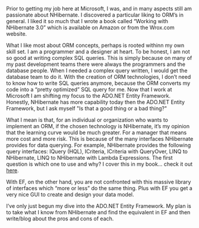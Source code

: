 Prior to getting my job here at Microsoft, I was, and in many aspects still am passionate about NHibernate.  I discovered a particular liking to ORM’s in general.  I liked it so much that I wrote a book called “Working with NHibernate 3.0” which is available on Amazon or from the Wrox.com website.

What I like most about ORM concepts, perhaps is rooted withinn my own skill set.  I am a programmer and a designer at heart.  To be honest, I am not so good at writing complex SQL queries.  This is simply because on many of my past development teams there were always the programmers and the database people.  When I needed a complex query written, I would get the database team to do it.  With the creation of ORM technologies, I don’t need to know how to write SQL queries anymore, because the ORM converts my code into a “pretty optimized” SQL query for me. Now that I work at Microsoft I am shifting my focus to the ADO.NET Entity Framework.  Honestly, NHibernate has more capability today then the ADO.NET Entity Framework, but I ask myself "Is that a good thing or a bad thing?"

What I mean is that, for an individual or organization who wants to implement an ORM, if the chosen technology is NHibernate, it’s my opinion that the learning curve would be much greater.  For a manager that means more cost and more risk.  This is because of the many interfaces NHibernate provides for data querying.  For example, NHibernate provides the following query interfaces: IQuery (HQL), ICriteria, ICriteria with QueryOver, LINQ to NHibernate, LINQ to NHibernate with Lambda Expressions.  The first question is which one to use and why?  I cover this in my book… check it out [here][LINK1].

With EF, on the other hand, you are not confronted with this massive library of interfaces which “more or less” do the same thing.  Plus with EF you get a very nice GUI to create and design your data model.

I’ve only just begun my dive into the ADO.NET Entity Framework.  My plan is to take what I know from NHibernate and find the equivalent in EF and then  write/blog about the pros and cons of each.

[LINK1]: http://www.wrox.com/WileyCDA/WroxTitle/Working-with-NHibernate-3-0.productCd-1118112571.html
